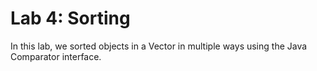 # Lab 4: Sorting

In this lab, we sorted objects in a Vector in multiple ways using the Java Comparator interface.
